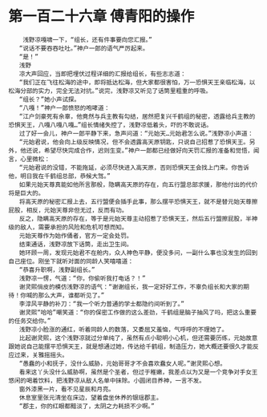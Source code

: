 # 第一百二十六章 傅青阳的操作
        浅野凉嘎啸一下，“组长，还有件事要向您汇报。”
       “说话不要吞吞吐吐。”神户一郎的语气严厉起来。
       “是！”
       浅野
       凉大声回应，当即把埋伏过程详细的汇报给组长，有些志志道：
       “我们正在飞往松海的途中，即将抵达松海，但大家都很害怕，万一恐惧天王亲临松海，以松海分部的实力，完全无法对抗。”说完，浅野凉又听见了话筒里粗重的呼吸。
       “组长？”她小声试探。
       “八嘎！”神户一郎愤怒的咆哮道：
       “江户剑豪死有余辜，他竟然与兵主教有勾结，居然把复兴千鹤组的秘密，透露给兵主教的恐惧天王，八嘎八嘎八嘎…”组长情绪失控了，浅野凉低着头，吓的不敢说话。
       过了好一会儿，神户一郎平静下来，急声问道：“元始天…元始君怎么说。”浅野凉小声道：
       “元始君说，他会向上级反映情况，但不会透露高天原钥匙，只说自己招惹了恐惧天王。另外，他还说，希望尽快完成合作，迟则生变。”神户一郎都已经做好向天罚汇报的准备和觉悟，闻言，心里微松：
       “元始君说的没错，不能拖延，必须尽快进入高天原，否则恐惧天王会找上门来。你告诉他，明日我在千鹤组总部，恭候大驾。”
       如果元始天尊真能如他所言那般，隐瞒高天原的存在，向五行盟总部求援，那他付出的代价将是巨大的。
       将高天原的秘密汇报上去，五行盟便会插手此事，那么摆平恐惧天王，就不是替元始天尊擦屁股，相反，元始天尊非但无过，反而有功。
       反之，隐瞒高天原的存在，等于是元始天尊主动招惹了恐惧天王，然后五行盟擦屁股，半神级的敌人，需要承担的风险和危机可想而知。
       元始天尊作为始作俑者，官方一定会处罚。
       结束通话，浅野凉放下话筒，走出卫生间。
       她环顾一周，发现元始君不在舱内，众人神色平静，便没多问，一副什么事也没发生的回到自己座位。刚坐下就听对面的同龄人笑嘻嘻道：
       “恭喜升职啊，浅野副组长。”
       浅野凉一愣，气道：“你，你偷听我打电话？！”
       谢灵熙俏皮的模仿浅野凉的语气：“谢谢组长，我一定好好工作，不辜负组长和大家的期待！你喊的那么大声，谁都听见了。”
       李淳风平静的补刀：“我一个听力普通的学士都隐约间听到了。”
       谢灵熙“哈哈”嘲笑道：“你的保密工作做的这么差劲，千鹤组是脑子抽风了吗，把这么重要的任务交给你。”
       浅野凉小脸涨的通红，听着同龄人的数落，又委屈又羞恼，气呼呼的不理她了。
       比起谢灵熙，这个浅野凉就过分单纯了，虽然有点小聪明小心机，但还需要历练，元始故意跟她说自己能摆平恐惧天王，就是想通过她，传达给千鹤组，制造压力，她大概还要很久才能反应过来，关雅摇摇头。
       “愚蠢的小和抚子，没什么威胁，元始哥哥才不会喜欢蠢女人呢。”谢灵熙心想。
       看来这丫头没什么威胁啊，虽然是个圣者，但过于稚嫩，我差点以为又是一个竞争对手女王悠闲的喝着饮料，把浅野凉从敌人名单中抹除。小圆闭目养神，一言不发。
       窗外漆黑一片，看不见星辰和月亮。
       休息室里张元清坐在床边，望着盘坐休养的银瑶郡主。
       “郡主，你的红眼都黯淡了，太阴之力耗损不少啊。”
